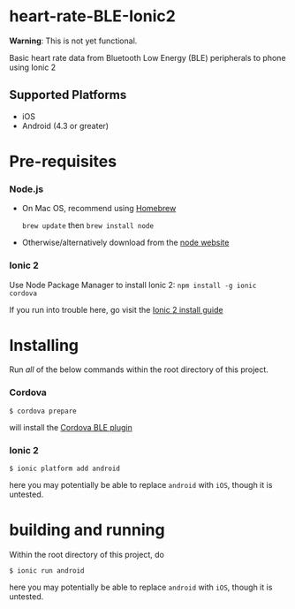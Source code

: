 # heart-rate-BLE-Ionic2

**Warning**: This is not yet functional.

Basic heart rate data from Bluetooth Low Energy (BLE) peripherals to phone using Ionic 2

## Supported Platforms

* iOS
* Android (4.3 or greater)


# Pre-requisites

### Node.js
  * On Mac OS, recommend using [Homebrew](http://brew.sh/)

    `brew update` then `brew install node`

  * Otherwise/alternatively download from the [node website](https://nodejs.org/)

### Ionic 2

  Use Node Package Manager to install Ionic 2: `npm install -g ionic cordova`

If you run into trouble here, go visit the [Ionic 2 install guide](https://ionicframework.com/docs/v2/getting-started/installation/)

# Installing

Run _all_ of the below commands within the root directory of this project.

### Cordova

    $ cordova prepare

will install the [Cordova BLE plugin](https://github.com/don/cordova-plugin-ble-central/)

### Ionic 2

    $ ionic platform add android 

here you may potentially be able to replace `android` with `iOS`, though it is untested.

# building and running

Within the root directory of this project, do

    $ ionic run android

here you may potentially be able to replace `android` with `iOS`, though it is untested.

